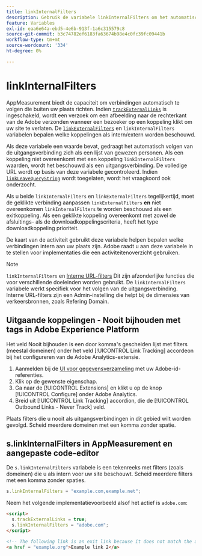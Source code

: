 ```yaml
---
title: linkInternalFilters
description: Gebruik de variabele linkInternalFilters om het automatisch volgen van de uitgangsverbinding te helpen.
feature: Variables
exl-id: eaa6e64a-ebd5-4e6b-913f-1a6c315579c8
source-git-commit: b3c74782ef6183fa63674b98e4c0fc39fc09441b
workflow-type: tm+mt
source-wordcount: '334'
ht-degree: 0%

---
```


# linkInternalFilters

AppMeasurement biedt de capaciteit om verbindingen automatisch te volgen die buiten uw plaats richten. Indien [`trackExternalLinks`](trackexternallinks.md) is ingeschakeld, wordt een verzoek om een afbeelding naar de rechterkant van de Adobe verzonden wanneer een bezoeker op een koppeling klikt om uw site te verlaten. De [`linkExternalFilters`](linkexternalfilters.md) en `linkInternalFilters` variabelen bepalen welke koppelingen als intern/extern worden beschouwd.

Als deze variabele een waarde bevat, gedraagt het automatisch volgen van de uitgangsverbinding zich als een lijst van gewezen personen. Als een koppeling niet overeenkomt met een koppeling `linkInternalFilters` waarden, wordt het beschouwd als een uitgangsverbinding. De volledige URL wordt op basis van deze variabele gecontroleerd. Indien [`linkLeaveQueryString`](linkleavequerystring.md) wordt toegelaten, wordt het vraagkoord ook onderzocht.

Als u beide `linkInternalFilters` en `linkExternalFilters` tegelijkertijd, moet de geklikte verbinding aanpassen `linkExternalFilters` **en** niet overeenkomen `linkInternalFilters` te worden beschouwd als een exitkoppeling. Als een geklikte koppeling overeenkomt met zowel de afsluitings- als de downloadkoppelingscriteria, heeft het type downloadkoppeling prioriteit.

De kaart van de activiteit gebruikt deze variabele helpen bepalen welke verbindingen intern aan uw plaats zijn. Adobe raadt u aan deze variabele in te stellen voor implementaties die een activiteitenoverzicht gebruiken.

>[!NOTE]
>
>`linkInternalFilters` en [Interne URL-filters](/help/admin/admin/internal-url-filter-admin.md) Dit zijn afzonderlijke functies die voor verschillende doeleinden worden gebruikt. De `linkInternalFilters` variabele werkt specifiek voor het volgen van de uitgangsverbinding. Interne URL-filters zijn een Admin-instelling die helpt bij de dimensies van verkeersbronnen, zoals Refering Domain.

## Uitgaande koppelingen - Nooit bijhouden met tags in Adobe Experience Platform

Het veld Nooit bijhouden is een door komma&#39;s gescheiden lijst met filters (meestal domeinen) onder het veld [!UICONTROL Link Tracking] accordeon bij het configureren van de Adobe Analytics-extensie.

1. Aanmelden bij de [UI voor gegevensverzameling](https://experience.adobe.com/data-collection) met uw Adobe-id-referenties.
2. Klik op de gewenste eigenschap.
3. Ga naar de [!UICONTROL Extensions] en klikt u op de knop [!UICONTROL Configure] onder Adobe Analytics.
4. Breid uit [!UICONTROL Link Tracking] accordion, die de [!UICONTROL Outbound Links - Never Track] veld.

Plaats filters die u nooit als uitgangsverbindingen in dit gebied wilt worden gevolgd. Scheid meerdere domeinen met een komma zonder spatie.

## s.linkInternalFilters in AppMeasurement en aangepaste code-editor

De `s.linkInternalFilters` variabele is een tekenreeks met filters (zoals domeinen) die u als intern voor uw site beschouwt. Scheid meerdere filters met een komma zonder spaties.

```js
s.linkInternalFilters = "example.com,example.net";
```

Neem het volgende implementatievoorbeeld alsof het actief is `adobe.com`:

```html
<script>
  s.trackExternalLinks = true;
  s.linkInternalFilters = "adobe.com";
</script>

<!-- The following link is an exit link because it does not match the anything under linkInternalFilters -->
<a href = "example.org">Example link 2</a>
```
